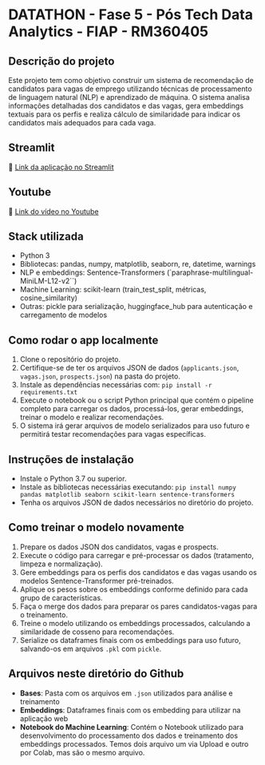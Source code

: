# DATATHON - Fase 5 - Pós Tech Data Analytics - FIAP - RM360405

## Descrição do projeto

Este projeto tem como objetivo construir um sistema de recomendação de candidatos para vagas de emprego utilizando técnicas de processamento de linguagem natural (NLP) e aprendizado de máquina. O sistema analisa informações detalhadas dos candidatos e das vagas, gera embeddings textuais para os perfis e realiza cálculo de similaridade para indicar os candidatos mais adequados para cada vaga.

## Streamlit  
🔗 [Link da aplicação no Streamlit](https://data-analytics-postech-fase05.streamlit.app)

## Youtube  
🎥 [Link do vídeo no Youtube](https://youtu.be/BPD_oQ_02zk)

## Stack utilizada

- Python 3
- Bibliotecas: pandas, numpy, matplotlib, seaborn, re, datetime, warnings
- NLP e embeddings: Sentence-Transformers (`paraphrase-multilingual-MiniLM-L12-v2``)
- Machine Learning: scikit-learn (train_test_split, métricas, cosine_similarity)
- Outras: pickle para serialização, huggingface_hub para autenticação e carregamento de modelos

## Como rodar o app localmente

1. Clone o repositório do projeto.
2. Certifique-se de ter os arquivos JSON de dados (`applicants.json`, `vagas.json`, `prospects.json`) na pasta do projeto.
3. Instale as dependências necessárias com: `pip install -r requirements.txt`
4. Execute o notebook ou o script Python principal que contém o pipeline completo para carregar os dados, processá-los, gerar embeddings, treinar o modelo e realizar recomendações.
5. O sistema irá gerar arquivos de modelo serializados para uso futuro e permitirá testar recomendações para vagas específicas.

## Instruções de instalação

- Instale o Python 3.7 ou superior.
- Instale as bibliotecas necessárias executando: `pip install numpy pandas matplotlib seaborn scikit-learn sentence-transformers`
- Tenha os arquivos JSON de dados necessários no diretório do projeto.

## Como treinar o modelo novamente

1. Prepare os dados JSON dos candidatos, vagas e prospects.
2. Execute o código para carregar e pré-processar os dados (tratamento, limpeza e normalização).
3. Gere embeddings para os perfis dos candidatos e das vagas usando os modelos Sentence-Transformer pré-treinados.
4. Aplique os pesos sobre os embeddings conforme definido para cada grupo de características.
5. Faça o merge dos dados para preparar os pares candidatos-vagas para o treinamento.
6. Treine o modelo utilizando os embeddings processados, calculando a similaridade de cosseno para recomendações.
7. Serialize os dataframes finais com os embeddings para uso futuro, salvando-os em arquivos `.pkl` com `pickle`.

## Arquivos neste diretório do Github  
- **Bases**: Pasta com os arquivos em `.json` utilizados para análise e treinamento
- **Embeddings**: Dataframes finais com os embedding para utilizar na aplicação web
- **Notebook do Machine Learning**: Contém o Notebook utilizado para desenvolvimento do processamento dos dados e treinamento dos embeddings processados. Temos dois arquivo um via Upload e outro por Colab, mas são o mesmo arquivo.





